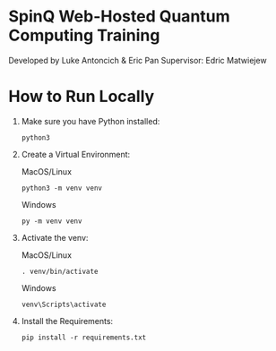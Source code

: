 # SpinQ Web-Hosted Quantum Computing Training

Developed by Luke Antoncich & Eric Pan
Supervisor: Edric Matwiejew

# How to Run Locally

1. Make sure you have Python installed:

    ```
    python3
    ```

2. Create a Virtual Environment:

    MacOS/Linux

    ```
    python3 -m venv venv
    ```

    Windows

    ```
    py -m venv venv
    ```

3. Activate the venv:

    MacOS/Linux

    ```
    . venv/bin/activate
    ```

    Windows

    ```
    venv\Scripts\activate
    ```

4. Install the Requirements:

    ```
    pip install -r requirements.txt
    ```